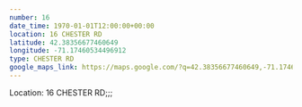 ```yaml
---
number: 16
date_time: 1970-01-01T12:00:00+00:00
location: 16 CHESTER RD
latitude: 42.38356677460649
longitude: -71.17460534496912
type: CHESTER RD
google_maps_link: https://maps.google.com/?q=42.38356677460649,-71.17460534496912
---
```


Location: 16 CHESTER RD;;;
